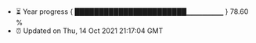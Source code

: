 - ⏳ Year progress { ███████████████████████▁▁▁▁▁▁▁ } 78.60 %
- ⏰ Updated on Thu, 14 Oct 2021 21:17:04 GMT


